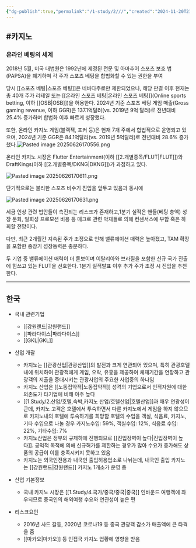```yaml
---
{"dg-publish":true,"permalink":"/1-study/2///","created":"2024-11-20T21:02:29.830+09:00","updated":"2025-06-26T17:06:33.390+09:00"}
---
```


#카지노
- 

### 온라인 베팅의 세계

2018년 5월, 미국 대법원은 1992년에 제정된 전문 및 아마추어 스포츠 보호
법(PAPSA)을 폐기하며 각 주가 스포츠 베팅을 합법화할 수 있는 권한을 부여


당시 [[스포츠 베팅\|스포츠 베팅]]은 네바다주로만 제한되었으나, 해당 판결 이후 현재는
총 40개 주가 리테일 또는 [[온라인 스포츠 베팅\|온라인 스포츠 베팅]](Online sports betting, 이하
[[OSB\|OSB]])을 허용한다. 2024년 기준 스포츠 베팅 게임 매출(Gross gaming revenue,
이하 GGR)은 137.1억달러(vs. 2019년 9억 달러)로 전년대비 25.4% 증가하며
합법화 이후 빠르게 성장했다. 

또한, 온라인 카지노 게임(블랙잭, 포커 등)은 현재 7개 주에서 합법적으로 운영되고 있으며, 2024년 기준 GGR은 84.1억달러(vs. 2019년 5억달러)로 전년대비 28.6% 증가했다.![Pasted image 20250626170556.png](/img/user/attachments/Pasted%20image%2020250626170556.png)

온라인 카지노 시장은 Flutter Entertainment(이하 [[2.개별종목/FLUT\|FLUT]])와 DraftKings(이하
[[2.개별종목/DKNG\|DKNG]])가 과점하고 있다. 

![Pasted image 20250626170611.png](/img/user/attachments/Pasted%20image%2020250626170611.png)

단기적으로는 불리한 스포츠 비수기 진입을 앞두고 있음과 동시에 

![Pasted image 20250626170631.png](/img/user/attachments/Pasted%20image%2020250626170631.png)

세금 인상 관련 법안들이 촉진되는 리스크가 존재하고,1분기 실적은 핸들(베팅 총액) 성장 둔화, 일회성 프로모션 비용 등 매크로 관련 악재들로 의해 컨센서스에 부합 혹은 하회할 전망이다. 

다만, 최근 2개월간 지속된 주가 조정으로 인해 밸류에이션 매력은 높아졌고, TAM 확장을 포함한 중장기 성장동력은 충분하다. 

두 기업 중 밸류에이션 매력이 더 돋보이며 이탈리아와 브라질을 포함한 신규 국가 진출에 힘쓰고 있는 FLUT을 선호한다. 1분기 실적발표 이후 추가 주가 조정 시 진입을 추천한다.


------------
## 한국

- 국내 관련기업
	-  [[강원랜드\|강원랜드]]
	- [[파라다이스\|파라다이스]]
	- [[GKL\|GKL]]


- 산업 개괄
	- 카지노는 [[관광산업\|관광산업]]의 발전과 크게 연관되어 있으며, 특히 관광호텔내에 위치하여 관광객에게 게임, 오락, 유흥을 제공하여 체재기간을 연장하고 관광객의 지출을 증대시키는 관광사업의 주요한 사업중의 하나임
	- 카지노 산업은 [[노동집약적\|노동집약적]] 성격의 기업으로서 인적자원에 대한 의존도가 타기업에 비해 아주 높다
	- [[1.Study/2.산업/호텔,숙박,카지노 산업/호텔산업\|호텔산업]]과 매우 연광성이 큰데, 카지노 고객은 호텔에서 투숙하면서 다른 카지노에서 게임을 하지 않으므로 카지노내의 호텔에 투숙하기를 희망함
		호텔의 수입을 객실, 식음료, 카지노, 기타 수입으로 나눌 경우
		카지노수입: 59%, 객실수입: 12%, 식음료 수입: 22%, 기타수입: 7%
	- 카지노산업은 정부의 규제하에 진행되므로 [[진입장벽이 높다\|진입장벽이 높다]]. 공익적 목적에 의해 신규허가를 제한하는 경우가 많아 수요가 증가해도 상품의 공급이 이를 충족시키지 못하고 있음
	- 카지노는 외국인전용과 내국인 출입허용업소로 나뉘는데, 내국인 출입 카지노는 [[강원랜드\|강원랜드]] 카지노 1개소가 운영 중


- 산업 기본정보
	- 국내 카지노 시장은 [[1.Study/4.국가/중국/중국\|중국]] 인바운드 여행객에 좌우되므로 중국인의 해외여행 수요와 연관성이 높은 편


- 리스크요인
	- 2016년 사드 갈등, 2020년 코로나19 등 중국 관광객 감소가 매출액에 큰 타격을 줌
	- [[마카오\|마카오]] 등 인접국 카지노 업황에 영향을 받음 
